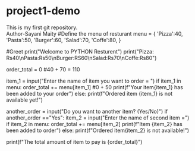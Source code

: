 # project1-demo
This is my first git repository.
<br>
Author-Sayani Maity
#Define the menu of resturant
menu = {
    'Pizza':40,
    'Pasta':50,
    'Burger':60,
    'Salad':70,
    'Coffe':80, 
}

#Greet
print("Welcome to PYTHON Resturent")
print("Pizza: Rs40\nPasta:Rs50\nBurger:RS60\nSalad:Rs70\nCoffe:Rs80")

order_total = 0
#40 + 70 = 110

item_1 = input("Enter the name of item you want to order = ")
if item_1 in menu:
    order_total += menu[item_1] #0 + 50
    print(f"Your item{item_1} has been added to your order")
else:
    print(f"Ordered item {item_1} is not available yet!")
       
another_order = input("Do you want to another item? (Yes/No)")
if another_order =="Yes":
    item_2 = input("Enter the name of second item =")
    if item_2 in menu:
        order_total += menu[item_2]
        print(f"Item {item_2} has been added to order")
    else:
        print(f"Ordered item{item_2} is not available!")
        
print(f"The total amount of item to pay is {order_total}")

